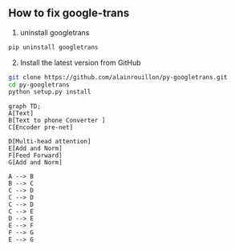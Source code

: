 ## How to fix google-trans 

1) uninstall googletrans
```bash 
pip uninstall googletrans
```

2) Install the latest version from GitHub

```bash
git clone https://github.com/alainrouillon/py-googletrans.git
cd py-googletrans
python setup.py install
```


```mermaid 
graph TD;
A[Text]
B[Text to phone Converter ]
C[Encoder pre-net]

D[Multi-head attention]
E[Add and Norm]
F[Feed Forward]
G[Add and Norm]
 
A --> B
B --> C
C --> D 
C --> D
C --> D
C --> E
D --> E
E --> F
F --> G
E --> G



```